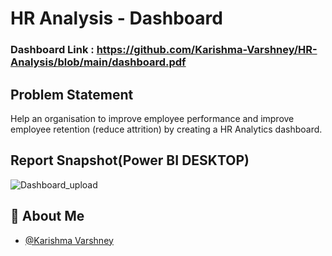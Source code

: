 # HR Analysis - Dashboard

### Dashboard Link : https://github.com/Karishma-Varshney/HR-Analysis/blob/main/dashboard.pdf

## Problem Statement

Help an organisation to improve employee performance and improve employee retention (reduce attrition) by creating a HR Analytics dashboard. 

 
## Report Snapshot(Power BI DESKTOP)

 
![Dashboard_upload](https://i.imgur.com/frHrvXk.png)

## 🚀 About Me

- [@Karishma Varshney](https://github.com/Karishma-Varshney)
